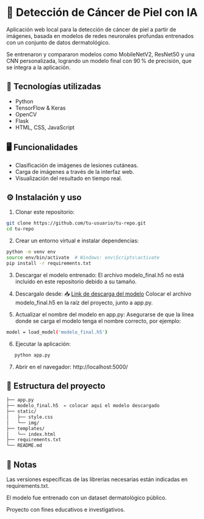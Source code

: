 # 🧠 Detección de Cáncer de Piel con IA

Aplicación web local para la detección de cáncer de piel a partir de imágenes, basada en modelos de redes neuronales profundas entrenados con un conjunto de datos dermatológico.

Se entrenaron y compararon modelos como MobileNetV2, ResNet50 y una CNN personalizada, logrando un modelo final con 90 % de precisión, que se integra a la aplicación.

## 🚀 Tecnologías utilizadas

- Python  
- TensorFlow & Keras  
- OpenCV  
- Flask  
- HTML, CSS, JavaScript  

## 🖥️ Funcionalidades

- Clasificación de imágenes de lesiones cutáneas.  
- Carga de imágenes a través de la interfaz web.  
- Visualización del resultado en tiempo real.  

## ⚙️ Instalación y uso

1. Clonar este repositorio:
```bash
git clone https://github.com/tu-usuario/tu-repo.git
cd tu-repo
```
2. Crear un entorno virtual e instalar dependencias:
```bash
python -m venv env
source env/bin/activate  # Windows: env\Scripts\activate
pip install -r requirements.txt
```

3. Descargar el modelo entrenado:
El archivo modelo_final.h5 no está incluido en este repositorio debido a su tamaño.
4. Descargalo desde:
📥 [Link de descarga del modelo](https://drive.google.com/file/d/1J81WWsltFlsMUP7yGlI3AbcHPMFXNn91/view?usp=sharing)
Colocar el archivo modelo_final.h5 en la raíz del proyecto, junto a app.py.

5. Actualizar el nombre del modelo en app.py:
Asegurarse de que la línea donde se carga el modelo tenga el nombre correcto, por ejemplo:
```bash
model = load_model('modelo_final.h5')
```
6. Ejecutar la aplicación:
```bash
   python app.py
```
7. Abrir en el navegador:
http://localhost:5000/

## 📂 Estructura del proyecto
```bash
├── app.py
├── modelo_final.h5  ← colocar aquí el modelo descargado
├── static/
│   ├── style.css
│   └── img/
├── templates/
│   └── index.html
├── requirements.txt
└── README.md
```

## 📌 Notas
Las versiones específicas de las librerías necesarias están indicadas en requirements.txt.

El modelo fue entrenado con un dataset dermatológico público.

Proyecto con fines educativos e investigativos.


